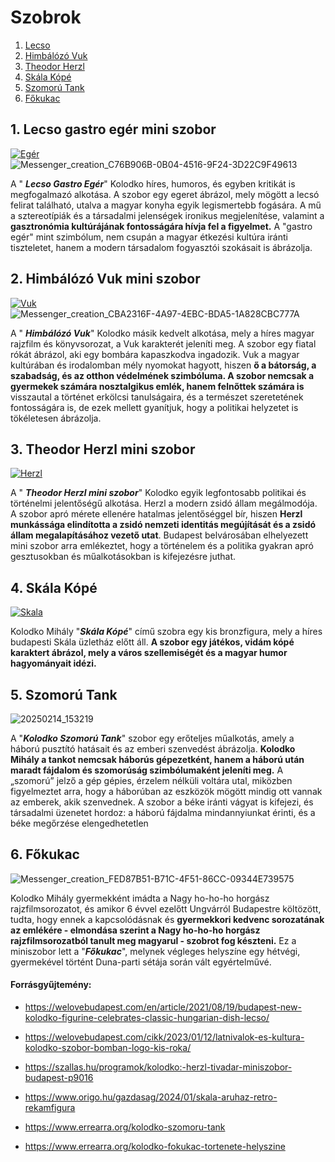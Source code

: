 # Szobrok
1. [Lecso](#1-lecso-gastro-egér-mini-szobor)
2. [Himbálózó Vuk](#2-himbálózó-vuk-mini-szobor)
3. [Theodor Herzl](#3-theodor-herzl-mini-szobor)
4. [Skála Kópé](#4-skála-kópé)
5. [Szomorú Tank](5-szomorú-tank)
6. [Főkukac](6-főkukac)
## 1. **Lecso gastro egér mini szobor**
[![Egér](https://github.com/Balogh-Kristof/kolodko_project/blob/main/eger.jpg?raw=true "Egér")](https://github.com/Balogh-Kristof/kolodko_project/blob/main/eger.jpg "Egér")
![Messenger_creation_C76B906B-0B04-4516-9F24-3D22C9F49613](https://github.com/user-attachments/assets/16180f61-5488-489e-bf56-a49af0fcf9ad)

A " ***Lecso Gastro Egér***" Kolodko híres, humoros, és egyben kritikát is megfogalmazó alkotása. A szobor egy egeret ábrázol, mely mögött a lecsó felirat található, utalva a magyar konyha egyik legismertebb fogására. A mű a sztereotípiák és a társadalmi jelenségek ironikus megjelenítése, valamint a **gasztronómia kultúrájának fontosságára hívja fel a figyelmet.** A "gastro egér" mint szimbólum, nem csupán a magyar étkezési kultúra iránti tiszteletet, hanem a modern társadalom fogyasztói szokásait is ábrázolja.

##  2. **Himbálózó Vuk mini szobor**
[![Vuk](https://github.com/Balogh-Kristof/kolodko_project/blob/main/vuk.jpg?raw=true "Vuk")](https://github.com/Balogh-Kristof/kolodko_project/blob/main/vuk.jpg "Vuk")
![Messenger_creation_CBA2316F-4A97-4EBC-BDA5-1A828CBC777A](https://github.com/user-attachments/assets/0c3c87ce-0cb2-40ac-8eb8-ce45851c85f0)

A " ***Himbálózó Vuk***" Kolodko másik kedvelt alkotása, mely a híres magyar rajzfilm és könyvsorozat, a Vuk karakterét jeleníti meg. A szobor egy fiatal rókát ábrázol, aki egy bombára kapaszkodva ingadozik. Vuk a magyar kultúrában és irodalomban mély nyomokat hagyott, hiszen **ő a bátorság, a szabadság, és az otthon védelmének szimbóluma. A szobor nemcsak a gyermekek számára nosztalgikus emlék, hanem felnőttek számára is** visszautal a történet erkölcsi tanulságaira, és a természet szeretetének fontosságára is, de ezek mellett gyanítjuk, hogy a politikai helyzetet is tökéletesen ábrázolja.

## 3. **Theodor Herzl mini szobor**
[![Herzl](https://github.com/Balogh-Kristof/kolodko_project/blob/main/herzl.jpg?raw=true "Herzl")](http:/https://github.com/Balogh-Kristof/kolodko_project/blob/main/herzl.jpg/ "Herzl")

A " ***Theodor Herzl mini szobor***" Kolodko egyik legfontosabb politikai és történelmi jelentőségű alkotása. Herzl a modern zsidó állam megálmodója. A szobor apró mérete ellenére hatalmas jelentőséggel bír, hiszen **Herzl munkássága elindította a zsidó nemzeti identitás megújítását és a zsidó állam megalapításához vezető utat**. Budapest belvárosában elhelyezett mini szobor arra emlékeztet, hogy a történelem és a politika gyakran apró gesztusokban és műalkotásokban is kifejezésre juthat.

## 4. Skála Kópé
[![Skala](https://github.com/Balogh-Kristof/kolodko_project/blob/main/IMG_20250214_105353.jpg?raw=true)](http://https://github.com/Balogh-Kristof/kolodko_project/blob/main/IMG_20250214_105353.jpg)

Kolodko Mihály "***Skála Kópé***" című szobra egy kis bronzfigura, mely a híres budapesti Skála üzletház előtt áll. **A szobor egy játékos, vidám kópé karaktert ábrázol, mely a város szellemiségét és a magyar humor hagyományait idézi.**

## 5. Szomorú Tank
![20250214_153219](https://github.com/user-attachments/assets/31a16e6a-a205-4307-9c97-2de469d3c8fe)

A "***Kolodko Szomorú Tank***" szobor egy erőteljes műalkotás, amely a háború pusztító hatásait és az emberi szenvedést ábrázolja. **Kolodko Mihály a tankot nemcsak háborús gépezetként, hanem a háború után maradt fájdalom és szomorúság szimbólumaként jeleníti meg.** A „szomorú” jelző a gép gépies, érzelem nélküli voltára utal, miközben figyelmeztet arra, hogy a háborúban az eszközök mögött mindig ott vannak az emberek, akik szenvednek. A szobor a béke iránti vágyat is kifejezi, és társadalmi üzenetet hordoz: a háború fájdalma mindannyiunkat érinti, és a béke megőrzése elengedhetetlen

## 6. Főkukac
![Messenger_creation_FED87B51-B71C-4F51-86CC-09344E739575](https://github.com/user-attachments/assets/a3429942-8122-4eaf-a38e-acc67b31081f)

Kolodko Mihály gyermekként imádta a Nagy ho-ho-ho horgász rajzfilmsorozatot, és amikor 6 évvel ezelőtt Ungvárról Budapestre költözött, tudta, hogy ennek a kapcsolódásnak és **gyermekkori kedvenc sorozatának az emlékére - elmondása szerint a Nagy ho-ho-ho horgász rajzfilmsorozatból tanult meg magyarul - szobrot fog készteni.** Ez a miniszobor lett a "***Főkukac***", melynek végleges helyszíne egy hétvégi, gyermekével történt Duna-parti sétája során vált egyértelművé.

#### Forrásgyűjtemény:

- https://welovebudapest.com/en/article/2021/08/19/budapest-new-kolodko-figurine-celebrates-classic-hungarian-dish-lecso/

- https://welovebudapest.com/cikk/2023/01/12/latnivalok-es-kultura-kolodko-szobor-bomban-logo-kis-roka/

- https://szallas.hu/programok/kolodko:-herzl-tivadar-miniszobor-budapest-p9016

- https://www.origo.hu/gazdasag/2024/01/skala-aruhaz-retro-rekamfigura

- https://www.errearra.org/kolodko-szomoru-tank

- https://www.errearra.org/kolodko-fokukac-tortenete-helyszine
